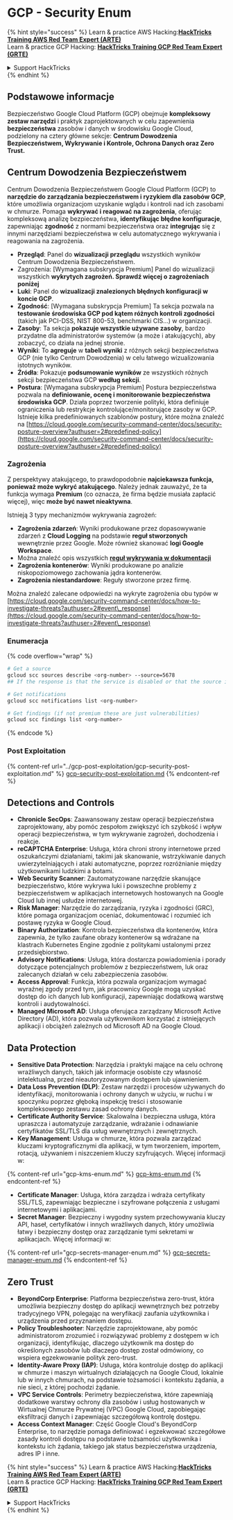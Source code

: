 # GCP - Security Enum

{% hint style="success" %}
Learn & practice AWS Hacking:<img src="../../../.gitbook/assets/image (1) (1).png" alt="" data-size="line">[**HackTricks Training AWS Red Team Expert (ARTE)**](https://training.hacktricks.xyz/courses/arte)<img src="../../../.gitbook/assets/image (1) (1).png" alt="" data-size="line">\
Learn & practice GCP Hacking: <img src="../../../.gitbook/assets/image (2).png" alt="" data-size="line">[**HackTricks Training GCP Red Team Expert (GRTE)**<img src="../../../.gitbook/assets/image (2).png" alt="" data-size="line">](https://training.hacktricks.xyz/courses/grte)

<details>

<summary>Support HackTricks</summary>

* Check the [**subscription plans**](https://github.com/sponsors/carlospolop)!
* **Join the** 💬 [**Discord group**](https://discord.gg/hRep4RUj7f) or the [**telegram group**](https://t.me/peass) or **follow** us on **Twitter** 🐦 [**@hacktricks\_live**](https://twitter.com/hacktricks\_live)**.**
* **Share hacking tricks by submitting PRs to the** [**HackTricks**](https://github.com/carlospolop/hacktricks) and [**HackTricks Cloud**](https://github.com/carlospolop/hacktricks-cloud) github repos.

</details>
{% endhint %}

## Podstawowe informacje

Bezpieczeństwo Google Cloud Platform (GCP) obejmuje **kompleksowy zestaw narzędzi** i praktyk zaprojektowanych w celu zapewnienia **bezpieczeństwa** zasobów i danych w środowisku Google Cloud, podzielony na cztery główne sekcje: **Centrum Dowodzenia Bezpieczeństwem, Wykrywanie i Kontrole, Ochrona Danych oraz Zero Trust.**

## **Centrum Dowodzenia Bezpieczeństwem**

Centrum Dowodzenia Bezpieczeństwem Google Cloud Platform (GCP) to **narzędzie do zarządzania bezpieczeństwem i ryzykiem dla zasobów GCP**, które umożliwia organizacjom uzyskanie wglądu i kontroli nad ich zasobami w chmurze. Pomaga **wykrywać i reagować na zagrożenia**, oferując kompleksową analizę bezpieczeństwa, **identyfikując błędne konfiguracje**, zapewniając **zgodność** z normami bezpieczeństwa oraz **integrując** się z innymi narzędziami bezpieczeństwa w celu automatycznego wykrywania i reagowania na zagrożenia.

* **Przegląd**: Panel do **wizualizacji przeglądu** wszystkich wyników Centrum Dowodzenia Bezpieczeństwem.
* Zagrożenia: \[Wymagana subskrypcja Premium\] Panel do wizualizacji wszystkich **wykrytych zagrożeń. Sprawdź więcej o zagrożeniach poniżej**
* **Luki**: Panel do **wizualizacji znalezionych błędnych konfiguracji w koncie GCP**.
* **Zgodność**: \[Wymagana subskrypcja Premium\] Ta sekcja pozwala na **testowanie środowiska GCP pod kątem różnych kontroli zgodności** (takich jak PCI-DSS, NIST 800-53, benchmarki CIS...) w organizacji.
* **Zasoby**: Ta sekcja **pokazuje wszystkie używane zasoby**, bardzo przydatne dla administratorów systemów (a może i atakujących), aby zobaczyć, co działa na jednej stronie.
* **Wyniki**: To **agreguje** w **tabeli wyniki** z różnych sekcji bezpieczeństwa GCP (nie tylko Centrum Dowodzenia) w celu łatwego wizualizowania istotnych wyników.
* **Źródła**: Pokazuje **podsumowanie wyników** ze wszystkich różnych sekcji bezpieczeństwa GCP **według sekcji**.
* **Postura**: \[Wymagana subskrypcja Premium\] Postura bezpieczeństwa pozwala na **definiowanie, ocenę i monitorowanie bezpieczeństwa środowiska GCP**. Działa poprzez tworzenie polityki, która definiuje ograniczenia lub restrykcje kontrolujące/monitorujące zasoby w GCP. Istnieje kilka predefiniowanych szablonów postury, które można znaleźć na [https://cloud.google.com/security-command-center/docs/security-posture-overview?authuser=2#predefined-policy](https://cloud.google.com/security-command-center/docs/security-posture-overview?authuser=2#predefined-policy)

### **Zagrożenia**

Z perspektywy atakującego, to prawdopodobnie **najciekawsza funkcja, ponieważ może wykryć atakującego**. Należy jednak zauważyć, że ta funkcja wymaga **Premium** (co oznacza, że firma będzie musiała zapłacić więcej), więc **może być nawet nieaktywna**.

Istnieją 3 typy mechanizmów wykrywania zagrożeń:

* **Zagrożenia zdarzeń**: Wyniki produkowane przez dopasowywanie zdarzeń z **Cloud Logging** na podstawie **reguł stworzonych** wewnętrznie przez Google. Może również skanować **logi Google Workspace**.
* Można znaleźć opis wszystkich [**reguł wykrywania w dokumentacji**](https://cloud.google.com/security-command-center/docs/concepts-event-threat-detection-overview?authuser=2#how\_works)
* **Zagrożenia kontenerów**: Wyniki produkowane po analizie niskopoziomowego zachowania jądra kontenerów.
* **Zagrożenia niestandardowe**: Reguły stworzone przez firmę.

Można znaleźć zalecane odpowiedzi na wykryte zagrożenia obu typów w [https://cloud.google.com/security-command-center/docs/how-to-investigate-threats?authuser=2#event\_response](https://cloud.google.com/security-command-center/docs/how-to-investigate-threats?authuser=2#event\_response)

### Enumeracja

{% code overflow="wrap" %}
```bash
# Get a source
gcloud scc sources describe <org-number> --source=5678
## If the response is that the service is disabled or that the source is not found, then, it isn't enabled

# Get notifications
gcloud scc notifications list <org-number>

# Get findings (if not premium these are just vulnerabilities)
gcloud scc findings list <org-number>
```
{% endcode %}

### Post Exploitation

{% content-ref url="../gcp-post-exploitation/gcp-security-post-exploitation.md" %}
[gcp-security-post-exploitation.md](../gcp-post-exploitation/gcp-security-post-exploitation.md)
{% endcontent-ref %}

## Detections and Controls

* **Chronicle SecOps**: Zaawansowany zestaw operacji bezpieczeństwa zaprojektowany, aby pomóc zespołom zwiększyć ich szybkość i wpływ operacji bezpieczeństwa, w tym wykrywanie zagrożeń, dochodzenia i reakcje.
* **reCAPTCHA Enterprise**: Usługa, która chroni strony internetowe przed oszukańczymi działaniami, takimi jak skanowanie, wstrzykiwanie danych uwierzytelniających i ataki automatyczne, poprzez rozróżnianie między użytkownikami ludzkimi a botami.
* **Web Security Scanner**: Zautomatyzowane narzędzie skanujące bezpieczeństwo, które wykrywa luki i powszechne problemy z bezpieczeństwem w aplikacjach internetowych hostowanych na Google Cloud lub innej usłudze internetowej.
* **Risk Manager**: Narzędzie do zarządzania, ryzyka i zgodności (GRC), które pomaga organizacjom oceniać, dokumentować i rozumieć ich postawę ryzyka w Google Cloud.
* **Binary Authorization**: Kontrola bezpieczeństwa dla kontenerów, która zapewnia, że tylko zaufane obrazy kontenerów są wdrażane na klastrach Kubernetes Engine zgodnie z politykami ustalonymi przez przedsiębiorstwo.
* **Advisory Notifications**: Usługa, która dostarcza powiadomienia i porady dotyczące potencjalnych problemów z bezpieczeństwem, luk oraz zalecanych działań w celu zabezpieczenia zasobów.
* **Access Approval**: Funkcja, która pozwala organizacjom wymagać wyraźnej zgody przed tym, jak pracownicy Google mogą uzyskać dostęp do ich danych lub konfiguracji, zapewniając dodatkową warstwę kontroli i audytowalności.
* **Managed Microsoft AD**: Usługa oferująca zarządzany Microsoft Active Directory (AD), która pozwala użytkownikom korzystać z istniejących aplikacji i obciążeń zależnych od Microsoft AD na Google Cloud.

## Data Protection

* **Sensitive Data Protection**: Narzędzia i praktyki mające na celu ochronę wrażliwych danych, takich jak informacje osobiste czy własność intelektualna, przed nieautoryzowanym dostępem lub ujawnieniem.
* **Data Loss Prevention (DLP)**: Zestaw narzędzi i procesów używanych do identyfikacji, monitorowania i ochrony danych w użyciu, w ruchu i w spoczynku poprzez głęboką inspekcję treści i stosowanie kompleksowego zestawu zasad ochrony danych.
* **Certificate Authority Service**: Skalowalna i bezpieczna usługa, która upraszcza i automatyzuje zarządzanie, wdrażanie i odnawianie certyfikatów SSL/TLS dla usług wewnętrznych i zewnętrznych.
* **Key Management**: Usługa w chmurze, która pozwala zarządzać kluczami kryptograficznymi dla aplikacji, w tym tworzeniem, importem, rotacją, używaniem i niszczeniem kluczy szyfrujących. Więcej informacji w:

{% content-ref url="gcp-kms-enum.md" %}
[gcp-kms-enum.md](gcp-kms-enum.md)
{% endcontent-ref %}

* **Certificate Manager**: Usługa, która zarządza i wdraża certyfikaty SSL/TLS, zapewniając bezpieczne i szyfrowane połączenia z usługami internetowymi i aplikacjami.
* **Secret Manager**: Bezpieczny i wygodny system przechowywania kluczy API, haseł, certyfikatów i innych wrażliwych danych, który umożliwia łatwy i bezpieczny dostęp oraz zarządzanie tymi sekretami w aplikacjach. Więcej informacji w:

{% content-ref url="gcp-secrets-manager-enum.md" %}
[gcp-secrets-manager-enum.md](gcp-secrets-manager-enum.md)
{% endcontent-ref %}

## Zero Trust

* **BeyondCorp Enterprise**: Platforma bezpieczeństwa zero-trust, która umożliwia bezpieczny dostęp do aplikacji wewnętrznych bez potrzeby tradycyjnego VPN, polegając na weryfikacji zaufania użytkownika i urządzenia przed przyznaniem dostępu.
* **Policy Troubleshooter**: Narzędzie zaprojektowane, aby pomóc administratorom zrozumieć i rozwiązywać problemy z dostępem w ich organizacji, identyfikując, dlaczego użytkownik ma dostęp do określonych zasobów lub dlaczego dostęp został odmówiony, co wspiera egzekwowanie polityk zero-trust.
* **Identity-Aware Proxy (IAP)**: Usługa, która kontroluje dostęp do aplikacji w chmurze i maszyn wirtualnych działających na Google Cloud, lokalnie lub w innych chmurach, na podstawie tożsamości i kontekstu żądania, a nie sieci, z której pochodzi żądanie.
* **VPC Service Controls**: Perimetry bezpieczeństwa, które zapewniają dodatkowe warstwy ochrony dla zasobów i usług hostowanych w Wirtualnej Chmurze Prywatnej (VPC) Google Cloud, zapobiegając eksfiltracji danych i zapewniając szczegółową kontrolę dostępu.
* **Access Context Manager**: Część Google Cloud's BeyondCorp Enterprise, to narzędzie pomaga definiować i egzekwować szczegółowe zasady kontroli dostępu na podstawie tożsamości użytkownika i kontekstu ich żądania, takiego jak status bezpieczeństwa urządzenia, adres IP i inne.

{% hint style="success" %}
Learn & practice AWS Hacking:<img src="../../../.gitbook/assets/image (1) (1).png" alt="" data-size="line">[**HackTricks Training AWS Red Team Expert (ARTE)**](https://training.hacktricks.xyz/courses/arte)<img src="../../../.gitbook/assets/image (1) (1).png" alt="" data-size="line">\
Learn & practice GCP Hacking: <img src="../../../.gitbook/assets/image (2).png" alt="" data-size="line">[**HackTricks Training GCP Red Team Expert (GRTE)**<img src="../../../.gitbook/assets/image (2).png" alt="" data-size="line">](https://training.hacktricks.xyz/courses/grte)

<details>

<summary>Support HackTricks</summary>

* Check the [**subscription plans**](https://github.com/sponsors/carlospolop)!
* **Join the** 💬 [**Discord group**](https://discord.gg/hRep4RUj7f) or the [**telegram group**](https://t.me/peass) or **follow** us on **Twitter** 🐦 [**@hacktricks\_live**](https://twitter.com/hacktricks\_live)**.**
* **Share hacking tricks by submitting PRs to the** [**HackTricks**](https://github.com/carlospolop/hacktricks) and [**HackTricks Cloud**](https://github.com/carlospolop/hacktricks-cloud) github repos.

</details>
{% endhint %}
